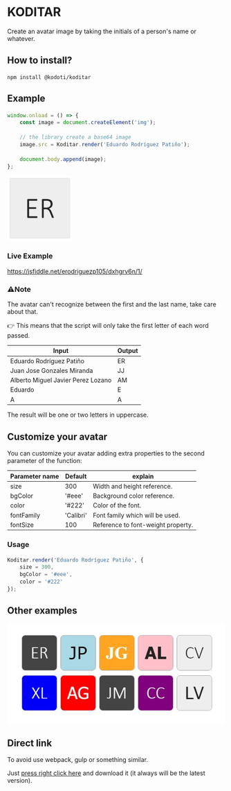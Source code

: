 # KODITAR
Create an avatar image by taking the initials of a person's name or whatever.

## How to install?

```
npm install @kodoti/koditar
```

## Example

``` javascript
window.onload = () => {
    const image = document.createElement('img');

    // the library create a base64 image
    image.src = Koditar.render('Eduardo Rodríguez Patiño');

    document.body.append(image);
};
```

<img src="resources/example-a.jpg" style="width:150px;" />

### Live Example
https://jsfiddle.net/erodriguezp105/dxhgrv6n/1/

### ⚠️Note
The avatar can't recognize between the first and the last name, take care about that.

👉 This means that the script will only take the first letter of each word passed.

| Input | Output |
| ------------- | ------------- |
| Eduardo Rodríguez Patiño | ER
| Juan Jose Gonzales Miranda | JJ
| Alberto Miguel Javier Perez Lozano | AM
| Eduardo | E
| A  | A

The result will be one or two letters in uppercase.

## Customize your avatar
You can customize your avatar adding extra properties to the second parameter of the function:

| Parameter name | Default | explain |
| ------------- | ------------- | ------------- |
| size  | 300  | Width and height reference.
| bgColor  | '#eee'  | Background color reference.
| color  | '#222'  | Color of the font.
| fontFamily  | 'Calibri'  | Font family which will be used.
| fontSize  | 100  | Reference to font-weight property.

### Usage
``` javascript
Koditar.render('Eduardo Rodríguez Patiño', {
    size = 300,
    bgColor = '#eee',
    color = '#222'
});
```

## Other examples
<img src="resources/result.jpg">

## Direct link
To avoid use webpack, gulp or something similar.

Just <a href="https://raw.githubusercontent.com/Anexsoft/koditar/main/dist/index.js">press right click here</a> and download it (it always will be the latest version).